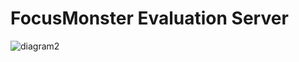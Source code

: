 # FocusMonster Evaluation Server
![diagram2](https://github.com/user-attachments/assets/c80565d1-352a-4632-b589-debb5c81dcfc)
